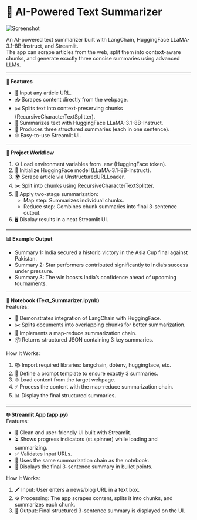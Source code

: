# 📰 AI-Powered Text Summarizer  
![Screenshot](https://github.com/user-attachments/assets/9c86d6e3-3081-4dfd-b397-6b51819e307c)

An AI-powered text summarizer built with LangChain, HuggingFace LLaMA-3.1-8B-Instruct, and Streamlit.  
The app can scrape articles from the web, split them into context-aware chunks, and generate exactly three concise summaries using advanced LLMs.  

---

**🚀 Features**  
- 🔗 Input any article URL.  
- 📥 Scrapes content directly from the webpage.  
- ✂️ Splits text into context-preserving chunks (RecursiveCharacterTextSplitter).  
- 🤖 Summarizes text with HuggingFace LLaMA-3.1-8B-Instruct.  
- 📝 Produces three structured summaries (each in one sentence).  
- 🌐 Easy-to-use Streamlit UI.  

---

**📂 Project Workflow**  
1. ⚙️ Load environment variables from .env (HuggingFace token).  
2. 🧠 Initialize HuggingFace model (LLaMA-3.1-8B-Instruct).  
3. 🌍 Scrape article via UnstructuredURLLoader.  
4. ✂️ Split into chunks using RecursiveCharacterTextSplitter.  
5. 🔄 Apply two-stage summarization:  
   - Map step: Summarizes individual chunks.  
   - Reduce step: Combines chunk summaries into final 3-sentence output.  
6. 🖥️ Display results in a neat Streamlit UI.  

---

**📊 Example Output**  
- Summary 1: India secured a historic victory in the Asia Cup final against Pakistan.  
- Summary 2: Star performers contributed significantly to India’s success under pressure.  
- Summary 3: The win boosts India’s confidence ahead of upcoming tournaments.  

---

**📓 Notebook (Text_Summarizer.ipynb)**  
Features:  
- 🧩 Demonstrates integration of LangChain with HuggingFace.  
- ✂️ Splits documents into overlapping chunks for better summarization.  
- 🔄 Implements a map-reduce summarization chain.  
- 📦 Returns structured JSON containing 3 key summaries.  

How It Works:  
1. 📚 Import required libraries: langchain, dotenv, huggingface, etc.  
2. 📝 Define a prompt template to ensure exactly 3 summaries.  
3. 🌐 Load content from the target webpage.  
4. ⚡ Process the content with the map-reduce summarization chain.  
5. 📊 Display the final structured summaries.  

---

**🌐 Streamlit App (app.py)**  
Features:  
- 🎨 Clean and user-friendly UI built with Streamlit.  
- ⏳ Shows progress indicators (st.spinner) while loading and summarizing.  
- ✅ Validates input URLs.  
- 🔄 Uses the same summarization chain as the notebook.  
- 📌 Displays the final 3-sentence summary in bullet points.  

How It Works:  
1. 🖊️ Input: User enters a news/blog URL in a text box.  
2. ⚙️ Processing: The app scrapes content, splits it into chunks, and summarizes each chunk.  
3. 📢 Output: Final structured 3-sentence summary is displayed on the UI.  


